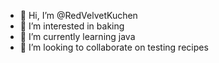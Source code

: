 - 👋 Hi, I’m @RedVelvetKuchen
- 👀 I’m interested in baking
- 🌱 I’m currently learning java
- 💞️ I’m looking to collaborate on testing recipes

<!---
RedVelvetKuchen/RedVelvetKuchen is a ✨ special ✨ repository because its `README.md` (this file) appears on your GitHub profile.
You can click the Preview link to take a look at your changes.
--->
